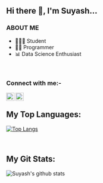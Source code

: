 ## Hi there 👋, I'm Suyash...



### ABOUT ME
- 👨🏻‍🎓 Student
- 👨‍💻 Programmer
- 📊 Data Science Enthusiast

<br />

### Connect with me:-

<a href="www.linkedin.com/in/suyash-batham-77371a16b/" rel="nofollow" class="rich-diff-level-one" target="_blank"><img align="left" alt="Suyash Batham | LinkedIn" width="22px" src="https://cdn.jsdelivr.net/npm/simple-icons@v3/icons/linkedin.svg" style="max-width:100%;"></a>

<a href="https://www.instagram.com/suyash_batham/" rel="nofollow" class="rich-diff-level-one" target="_blank"><img align="left" alt="Suyash batham | Instagram" width="22px" src="https://cdn.jsdelivr.net/npm/simple-icons@v3/icons/instagram.svg" style="max-width:100%;"></a>

<br />


## My Top Languages:

[![Top Langs](https://github-readme-stats.vercel.app/api/top-langs/?username=Suyash-Batham&show_icons=true&theme=chartreuse-dark&title_color=8E2DE2&text_color=fff)](https://github.com/Suyash-Batham/github-readme-stats)

<br />

## My Git Stats:

![Suyash's github stats](https://github-readme-stats.vercel.app/api?username=Suyash-Batham&show_icons=true&theme=chartreuse-dark&title_color=8E2DE2&text_color=fff)

<br />

